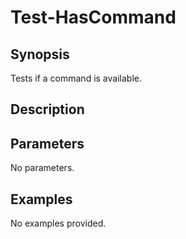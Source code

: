 # Test-HasCommand

## Synopsis

Tests if a command is available.

## Description



## Parameters
No parameters.
## Examples
No examples provided.

